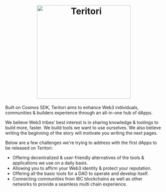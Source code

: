 <h1 align="center">
  <img src="https://i.postimg.cc/C1zJ8fmM/Twitter-Original-Header-Dots-curvemode.png" alt="Teritori" title="Teritori" height="300px" />
</h1>

Built on Cosmos SDK, Teritori aims to enhance Web3 individuals, communities & builders experience through an all-in-one hub of dApps.


We believe Web3 tribes’ best interest is in sharing knowledge & toolings to build more, faster. We build tools we want to use ourselves. We also believe writing the beginning of the story will motivate you writing the next pages. 


Below are a few challenges we're trying to address with the first dApps to be released on Teritori:

- Offering decentralized & user-friendly alternatives of the tools & applications we use on a daily basis.
- Allowing you to affirm your Web3 identity & protect your reputation.
- Offering all the basic tools for a DAO to operate and develop itself.
- Connecting communities from IBC blockchains as well as other networks to provide a seamless multi chain experience.
 
